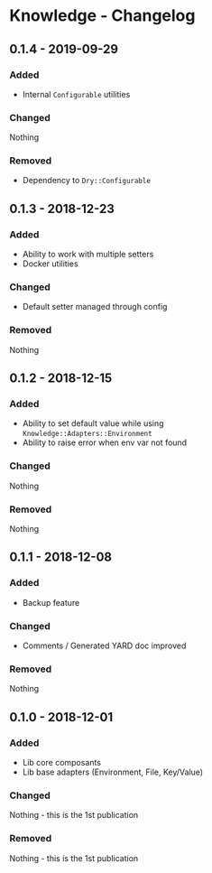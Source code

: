 # Knowledge - Changelog

## 0.1.4 - 2019-09-29

### Added

- Internal `Configurable` utilities

### Changed

Nothing

### Removed

- Dependency to `Dry::Configurable`

## 0.1.3 - 2018-12-23

### Added

- Ability to work with multiple setters
- Docker utilities

### Changed

- Default setter managed through config

### Removed

Nothing

## 0.1.2 - 2018-12-15

### Added

- Ability to set default value while using `Knowledge::Adapters::Environment`
- Ability to raise error when env var not found

### Changed

Nothing

### Removed

Nothing

## 0.1.1 - 2018-12-08

### Added

- Backup feature

### Changed

- Comments / Generated YARD doc improved

### Removed

Nothing

## 0.1.0 - 2018-12-01

### Added

- Lib core composants 
- Lib base adapters (Environment, File, Key/Value)

### Changed

Nothing - this is the 1st publication

### Removed

Nothing - this is the 1st publication